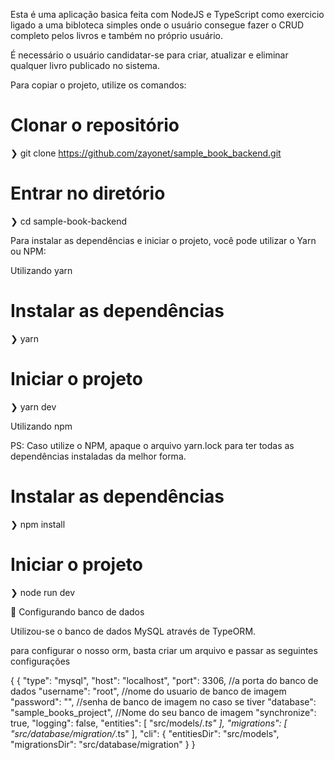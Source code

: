 Esta é uma aplicação basica feita com NodeJS e TypeScript como exercicio ligado a uma bibloteca simples onde o usuário consegue fazer o CRUD completo pelos livros e também no próprio usuário.

É necessário o usuário candidatar-se para criar, atualizar e eliminar qualquer livro publicado no sistema.

Para copiar o projeto, utilize os comandos:

  # Clonar o repositório
  ❯ git clone https://github.com/zayonet/sample_book_backend.git

  # Entrar no diretório
  ❯ cd sample-book-backend


Para instalar as dependências e iniciar o projeto, você pode utilizar o Yarn ou NPM:

Utilizando yarn

  # Instalar as dependências
  ❯ yarn

  # Iniciar o projeto
  ❯ yarn dev

Utilizando npm

PS: Caso utilize o NPM, apaque o arquivo yarn.lock para ter todas as dependências instaladas da melhor forma.

  # Instalar as dependências
  ❯ npm install

  # Iniciar o projeto
  ❯ node run dev

🚀 Configurando banco de dados

Utilizou-se o banco de dados MySQL através de TypeORM. 

para configurar o nosso orm, basta criar um arquivo e passar as seguintes configurações

{
  {
  "type": "mysql",
  "host": "localhost",
  "port": 3306, //a porta do banco de dados 
  "username": "root", //nome do usuario de banco de imagem
  "password": "", //senha de banco de imagem no caso se tiver
  "database": "sample_books_project", //Nome do seu banco de imagem
  "synchronize": true,
  "logging": false,
  "entities": [
     "src/models/*.ts"
  ],
  "migrations": [
     "src/database/migration/*.ts"
  ],
  "cli": {
     "entitiesDir": "src/models",
     "migrationsDir": "src/database/migration"
  }
}